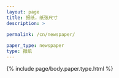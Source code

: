 ```yaml
---
layout: page
title: 报纸，纸张尺寸
description: >
 
permalink: /cn/newspaper/

paper_type: newspaper
type: 报纸
---
```

{% include page/body.paper.type.html %}
